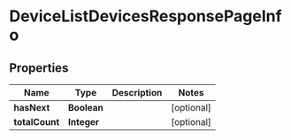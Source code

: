 

# DeviceListDevicesResponsePageInfo


## Properties

| Name | Type | Description | Notes |
|------------ | ------------- | ------------- | -------------|
|**hasNext** | **Boolean** |  |  [optional] |
|**totalCount** | **Integer** |  |  [optional] |



